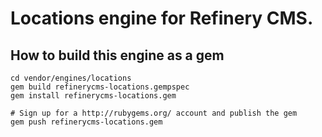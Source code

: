 # Locations engine for Refinery CMS.

## How to build this engine as a gem

    cd vendor/engines/locations
    gem build refinerycms-locations.gempspec
    gem install refinerycms-locations.gem
    
    # Sign up for a http://rubygems.org/ account and publish the gem
    gem push refinerycms-locations.gem